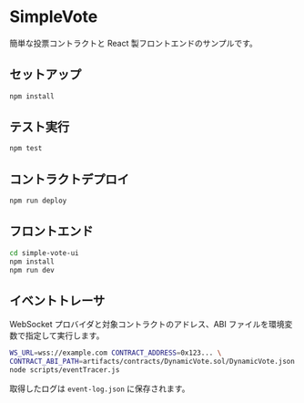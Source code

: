 # SimpleVote

簡単な投票コントラクトと React 製フロントエンドのサンプルです。

## セットアップ

```bash
npm install
```

## テスト実行

```bash
npm test
```

## コントラクトデプロイ

```bash
npm run deploy
```

## フロントエンド

```bash
cd simple-vote-ui
npm install
npm run dev
```

## イベントトレーサ

WebSocket プロバイダと対象コントラクトのアドレス、ABI ファイルを環境変数で指定して実行します。


```bash
WS_URL=wss://example.com CONTRACT_ADDRESS=0x123... \
CONTRACT_ABI_PATH=artifacts/contracts/DynamicVote.sol/DynamicVote.json \
node scripts/eventTracer.js
```

取得したログは `event-log.json` に保存されます。
